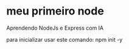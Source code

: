 # meu primeiro node
Aprendendo NodeJs e Express com IA

para inicializar usar este comando:
npm init -y
